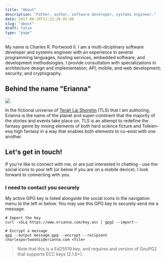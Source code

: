 ```yaml
---
title: "About"
description: "Father, author, software developer, systems engineer."
date: 2017-08-20T12:22:26-05:00
slug: "about"
draft: false
type: "page"
---
```

My name is Charles R. Portwood II. I am a multi-diciplinary software developer and systems engineer with an experience in several programming languages, hosting services, embedded software, and development methodologies. I provide consultation with specializations in architecture design and implementation; API, mobile, and web development; security; and cryptography.

## Behind the name "Erianna"

<span class="image featured">
    <picture>
        <source srcset="https://assets.erianna.com/upload-31b8519b9e308409f3cfbe864e2bf375.webp" crossorigin="anonymous" type="image/webp">
        <img src="https://assets.erianna.com/upload-31b8519b9e308409f3cfbe864e2bf375.jpg" />
    </picture>
</span>

In the fictional universe of [Terah Lai Shorehn](/terah-lai-shorehn) (TLS) that I am authoring, Erianna is the name of the planet and super-continent that the majority of the stories and events take place on. TLS is an attempt to redefine the fantasy genre by mixing elements of both hard science ficture and Tolkien-esq high fantasy in a way that enables both elements to co-exist with one another.

## Let's get in touch!

If you're like to connect with me, or are just interested in chatting - use the social icons to your left (or below if you are on a mobile device). I look forward to connecting with you.

### I need to contact you securely

My active GPG key is listed alongside the social icons in the navigation menu to the left or below. You may use this GPG key to securely send me a message.

```
# Import the key
curl -sSLq https://www.erianna.com/key.asc | gpg2 --import--

# Encrypt a message
gpg --output message.gpg --encrypt --recipient charlesportwoodii@erianna.com <file>
```

> Note that this is a Ed25519 key, and requires and version of GnuPG2 that supports ECC keys (2.1.6+).
